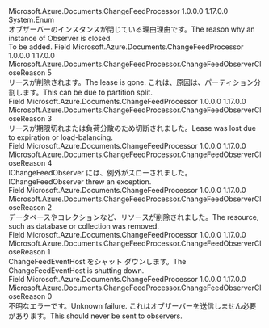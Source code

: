 <Type Name="ChangeFeedObserverCloseReason" FullName="Microsoft.Azure.Documents.ChangeFeedProcessor.ChangeFeedObserverCloseReason">
  <TypeSignature Language="C#" Value="public enum ChangeFeedObserverCloseReason" />
  <TypeSignature Language="ILAsm" Value=".class public auto ansi sealed ChangeFeedObserverCloseReason extends System.Enum" />
  <TypeSignature Language="DocId" Value="T:Microsoft.Azure.Documents.ChangeFeedProcessor.ChangeFeedObserverCloseReason" />
  <TypeSignature Language="VB.NET" Value="Public Enum ChangeFeedObserverCloseReason" />
  <TypeSignature Language="F#" Value="type ChangeFeedObserverCloseReason = " />
  <AssemblyInfo>
    <AssemblyName>Microsoft.Azure.Documents.ChangeFeedProcessor</AssemblyName>
    <AssemblyVersion>1.0.0.0</AssemblyVersion>
    <AssemblyVersion>1.17.0.0</AssemblyVersion>
  </AssemblyInfo>
  <Base>
    <BaseTypeName>System.Enum</BaseTypeName>
  </Base>
  <Docs>
    <summary>
            <span data-ttu-id="1ccea-101">オブザーバーのインスタンスが閉じている理由理由です。</span><span class="sxs-lookup"><span data-stu-id="1ccea-101">The reason why an instance of Observer is closed.</span></span>
            </summary>
    <remarks>To be added.</remarks>
  </Docs>
  <Members>
    <Member MemberName="LeaseGone">
      <MemberSignature Language="C#" Value="LeaseGone" />
      <MemberSignature Language="ILAsm" Value=".field public static literal valuetype Microsoft.Azure.Documents.ChangeFeedProcessor.ChangeFeedObserverCloseReason LeaseGone = int32(5)" />
      <MemberSignature Language="DocId" Value="F:Microsoft.Azure.Documents.ChangeFeedProcessor.ChangeFeedObserverCloseReason.LeaseGone" />
      <MemberSignature Language="VB.NET" Value="LeaseGone" />
      <MemberSignature Language="F#" Value="LeaseGone = 5" Usage="Microsoft.Azure.Documents.ChangeFeedProcessor.ChangeFeedObserverCloseReason.LeaseGone" />
      <MemberType>Field</MemberType>
      <AssemblyInfo>
        <AssemblyName>Microsoft.Azure.Documents.ChangeFeedProcessor</AssemblyName>
        <AssemblyVersion>1.0.0.0</AssemblyVersion>
        <AssemblyVersion>1.17.0.0</AssemblyVersion>
      </AssemblyInfo>
      <ReturnValue>
        <ReturnType>Microsoft.Azure.Documents.ChangeFeedProcessor.ChangeFeedObserverCloseReason</ReturnType>
      </ReturnValue>
      <MemberValue>5</MemberValue>
      <Docs>
        <summary>
            <span data-ttu-id="1ccea-102">リースが削除されます。</span><span class="sxs-lookup"><span data-stu-id="1ccea-102">The lease is gone.</span></span> <span data-ttu-id="1ccea-103">これは、原因は、パーティション分割します。</span><span class="sxs-lookup"><span data-stu-id="1ccea-103">This can be due to partition split.</span></span>
            </summary>
      </Docs>
    </Member>
    <Member MemberName="LeaseLost">
      <MemberSignature Language="C#" Value="LeaseLost" />
      <MemberSignature Language="ILAsm" Value=".field public static literal valuetype Microsoft.Azure.Documents.ChangeFeedProcessor.ChangeFeedObserverCloseReason LeaseLost = int32(3)" />
      <MemberSignature Language="DocId" Value="F:Microsoft.Azure.Documents.ChangeFeedProcessor.ChangeFeedObserverCloseReason.LeaseLost" />
      <MemberSignature Language="VB.NET" Value="LeaseLost" />
      <MemberSignature Language="F#" Value="LeaseLost = 3" Usage="Microsoft.Azure.Documents.ChangeFeedProcessor.ChangeFeedObserverCloseReason.LeaseLost" />
      <MemberType>Field</MemberType>
      <AssemblyInfo>
        <AssemblyName>Microsoft.Azure.Documents.ChangeFeedProcessor</AssemblyName>
        <AssemblyVersion>1.0.0.0</AssemblyVersion>
        <AssemblyVersion>1.17.0.0</AssemblyVersion>
      </AssemblyInfo>
      <ReturnValue>
        <ReturnType>Microsoft.Azure.Documents.ChangeFeedProcessor.ChangeFeedObserverCloseReason</ReturnType>
      </ReturnValue>
      <MemberValue>3</MemberValue>
      <Docs>
        <summary>
            <span data-ttu-id="1ccea-104">リースが期限切れまたは負荷分散のため切断されました。</span><span class="sxs-lookup"><span data-stu-id="1ccea-104">Lease was lost due to expiration or load-balancing.</span></span>
            </summary>
      </Docs>
    </Member>
    <Member MemberName="ObserverError">
      <MemberSignature Language="C#" Value="ObserverError" />
      <MemberSignature Language="ILAsm" Value=".field public static literal valuetype Microsoft.Azure.Documents.ChangeFeedProcessor.ChangeFeedObserverCloseReason ObserverError = int32(4)" />
      <MemberSignature Language="DocId" Value="F:Microsoft.Azure.Documents.ChangeFeedProcessor.ChangeFeedObserverCloseReason.ObserverError" />
      <MemberSignature Language="VB.NET" Value="ObserverError" />
      <MemberSignature Language="F#" Value="ObserverError = 4" Usage="Microsoft.Azure.Documents.ChangeFeedProcessor.ChangeFeedObserverCloseReason.ObserverError" />
      <MemberType>Field</MemberType>
      <AssemblyInfo>
        <AssemblyName>Microsoft.Azure.Documents.ChangeFeedProcessor</AssemblyName>
        <AssemblyVersion>1.0.0.0</AssemblyVersion>
        <AssemblyVersion>1.17.0.0</AssemblyVersion>
      </AssemblyInfo>
      <ReturnValue>
        <ReturnType>Microsoft.Azure.Documents.ChangeFeedProcessor.ChangeFeedObserverCloseReason</ReturnType>
      </ReturnValue>
      <MemberValue>4</MemberValue>
      <Docs>
        <summary>
            <span data-ttu-id="1ccea-105">IChangeFeedObserver には、例外がスローされました。</span><span class="sxs-lookup"><span data-stu-id="1ccea-105">IChangeFeedObserver threw an exception.</span></span>
            </summary>
      </Docs>
    </Member>
    <Member MemberName="ResourceGone">
      <MemberSignature Language="C#" Value="ResourceGone" />
      <MemberSignature Language="ILAsm" Value=".field public static literal valuetype Microsoft.Azure.Documents.ChangeFeedProcessor.ChangeFeedObserverCloseReason ResourceGone = int32(2)" />
      <MemberSignature Language="DocId" Value="F:Microsoft.Azure.Documents.ChangeFeedProcessor.ChangeFeedObserverCloseReason.ResourceGone" />
      <MemberSignature Language="VB.NET" Value="ResourceGone" />
      <MemberSignature Language="F#" Value="ResourceGone = 2" Usage="Microsoft.Azure.Documents.ChangeFeedProcessor.ChangeFeedObserverCloseReason.ResourceGone" />
      <MemberType>Field</MemberType>
      <AssemblyInfo>
        <AssemblyName>Microsoft.Azure.Documents.ChangeFeedProcessor</AssemblyName>
        <AssemblyVersion>1.0.0.0</AssemblyVersion>
        <AssemblyVersion>1.17.0.0</AssemblyVersion>
      </AssemblyInfo>
      <ReturnValue>
        <ReturnType>Microsoft.Azure.Documents.ChangeFeedProcessor.ChangeFeedObserverCloseReason</ReturnType>
      </ReturnValue>
      <MemberValue>2</MemberValue>
      <Docs>
        <summary>
            <span data-ttu-id="1ccea-106">データベースやコレクションなど、リソースが削除されました。</span><span class="sxs-lookup"><span data-stu-id="1ccea-106">The resource, such as database or collection was removed.</span></span>
            </summary>
      </Docs>
    </Member>
    <Member MemberName="Shutdown">
      <MemberSignature Language="C#" Value="Shutdown" />
      <MemberSignature Language="ILAsm" Value=".field public static literal valuetype Microsoft.Azure.Documents.ChangeFeedProcessor.ChangeFeedObserverCloseReason Shutdown = int32(1)" />
      <MemberSignature Language="DocId" Value="F:Microsoft.Azure.Documents.ChangeFeedProcessor.ChangeFeedObserverCloseReason.Shutdown" />
      <MemberSignature Language="VB.NET" Value="Shutdown" />
      <MemberSignature Language="F#" Value="Shutdown = 1" Usage="Microsoft.Azure.Documents.ChangeFeedProcessor.ChangeFeedObserverCloseReason.Shutdown" />
      <MemberType>Field</MemberType>
      <AssemblyInfo>
        <AssemblyName>Microsoft.Azure.Documents.ChangeFeedProcessor</AssemblyName>
        <AssemblyVersion>1.0.0.0</AssemblyVersion>
        <AssemblyVersion>1.17.0.0</AssemblyVersion>
      </AssemblyInfo>
      <ReturnValue>
        <ReturnType>Microsoft.Azure.Documents.ChangeFeedProcessor.ChangeFeedObserverCloseReason</ReturnType>
      </ReturnValue>
      <MemberValue>1</MemberValue>
      <Docs>
        <summary>
            <span data-ttu-id="1ccea-107">ChangeFeedEventHost をシャット ダウンします。</span><span class="sxs-lookup"><span data-stu-id="1ccea-107">The ChangeFeedEventHost is shutting down.</span></span>
            </summary>
      </Docs>
    </Member>
    <Member MemberName="Unknown">
      <MemberSignature Language="C#" Value="Unknown" />
      <MemberSignature Language="ILAsm" Value=".field public static literal valuetype Microsoft.Azure.Documents.ChangeFeedProcessor.ChangeFeedObserverCloseReason Unknown = int32(0)" />
      <MemberSignature Language="DocId" Value="F:Microsoft.Azure.Documents.ChangeFeedProcessor.ChangeFeedObserverCloseReason.Unknown" />
      <MemberSignature Language="VB.NET" Value="Unknown" />
      <MemberSignature Language="F#" Value="Unknown = 0" Usage="Microsoft.Azure.Documents.ChangeFeedProcessor.ChangeFeedObserverCloseReason.Unknown" />
      <MemberType>Field</MemberType>
      <AssemblyInfo>
        <AssemblyName>Microsoft.Azure.Documents.ChangeFeedProcessor</AssemblyName>
        <AssemblyVersion>1.0.0.0</AssemblyVersion>
        <AssemblyVersion>1.17.0.0</AssemblyVersion>
      </AssemblyInfo>
      <ReturnValue>
        <ReturnType>Microsoft.Azure.Documents.ChangeFeedProcessor.ChangeFeedObserverCloseReason</ReturnType>
      </ReturnValue>
      <MemberValue>0</MemberValue>
      <Docs>
        <summary>
            <span data-ttu-id="1ccea-108">不明なエラーです。</span><span class="sxs-lookup"><span data-stu-id="1ccea-108">Unknown failure.</span></span> <span data-ttu-id="1ccea-109">これはオブザーバーを送信しません必要があります。</span><span class="sxs-lookup"><span data-stu-id="1ccea-109">This should never be sent to observers.</span></span>
            </summary>
      </Docs>
    </Member>
  </Members>
</Type>